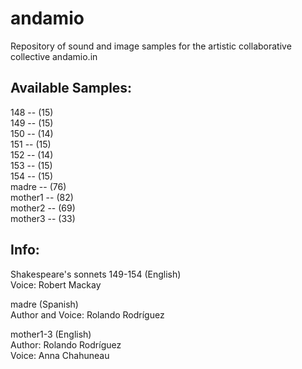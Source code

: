 # andamio
Repository of sound and image samples for the artistic collaborative collective andamio.in </br>

## Available Samples: </br>
148 -- (15) </br>
149 -- (15) </br>
150 -- (14) </br>
151 -- (15) </br>
152 -- (14) </br>
153 -- (15) </br>
154 -- (15) </br>
madre -- (76) </br>
mother1 -- (82) </br>
mother2 -- (69) </br>
mother3 -- (33) </br>

## Info: </br>

Shakespeare's sonnets 149-154 (English) </br>
Voice: Robert Mackay </br>

madre (Spanish) </br>
Author and Voice: Rolando Rodríguez </br>

mother1-3 (English) </br>
Author: Rolando Rodríguez </br>
Voice: Anna Chahuneau </br>
